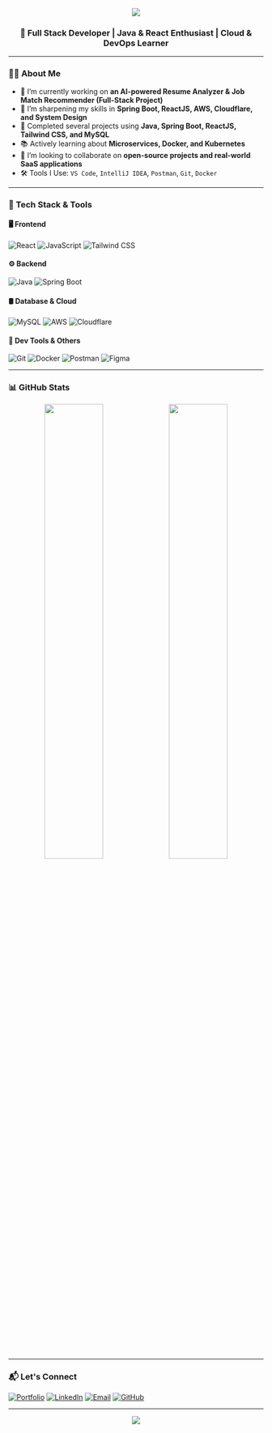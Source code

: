<p align="center">
  <img src="https://capsule-render.vercel.app/api?type=waving&color=8e44ad&height=200&section=header&text=Hi%20👋,%20I'm%20Geethanga%20Dissanayake&fontSize=40&fontAlign=center&fontColor=ffffff" />
</p>

<h3 align="center">🚀 Full Stack Developer | Java & React Enthusiast | Cloud & DevOps Learner</h3>

---

### 👨‍💻 About Me

- 🔭 I’m currently working on **an AI-powered Resume Analyzer & Job Match Recommender (Full-Stack Project)**
- 🌱 I’m sharpening my skills in **Spring Boot, ReactJS, AWS, Cloudflare, and System Design**
- 💼 Completed several projects using **Java, Spring Boot, ReactJS, Tailwind CSS, and MySQL**
- 📚 Actively learning about **Microservices, Docker, and Kubernetes**
- 👯 I’m looking to collaborate on **open-source projects and real-world SaaS applications**
- 🛠️ Tools I Use: `VS Code`, `IntelliJ IDEA`, `Postman`, `Git`, `Docker`

---

### 🧰 Tech Stack & Tools

#### 🖥️ Frontend
![React](https://img.shields.io/badge/-React-20232A?style=for-the-badge&logo=react&logoColor=61DAFB)
![JavaScript](https://img.shields.io/badge/-JavaScript-F7DF1E?style=for-the-badge&logo=javascript&logoColor=000)
![Tailwind CSS](https://img.shields.io/badge/-TailwindCSS-38B2AC?style=for-the-badge&logo=tailwind-css&logoColor=fff)

#### ⚙️ Backend
![Java](https://img.shields.io/badge/-Java-007396?style=for-the-badge&logo=java&logoColor=fff)
![Spring Boot](https://img.shields.io/badge/Spring_Boot-6DB33F?style=for-the-badge&logo=springboot&logoColor=white)

#### 🛢️ Database & Cloud
![MySQL](https://img.shields.io/badge/-MySQL-4479A1?style=for-the-badge&logo=mysql&logoColor=fff)
![AWS](https://img.shields.io/badge/-AWS-232F3E?style=for-the-badge&logo=amazonaws&logoColor=orange)
![Cloudflare](https://img.shields.io/badge/-Cloudflare-F38020?style=for-the-badge&logo=cloudflare&logoColor=white)

#### 🧪 Dev Tools & Others
![Git](https://img.shields.io/badge/-Git-F05032?style=for-the-badge&logo=git&logoColor=white)
![Docker](https://img.shields.io/badge/-Docker-2496ED?style=for-the-badge&logo=docker&logoColor=white)
![Postman](https://img.shields.io/badge/-Postman-FF6C37?style=for-the-badge&logo=postman&logoColor=white)
![Figma](https://img.shields.io/badge/-Figma-F24E1E?style=for-the-badge&logo=figma&logoColor=white)

---

### 📊 GitHub Stats

<p align="center">
  <img src="https://github-readme-stats.vercel.app/api?username=geethanga12&show_icons=true&theme=react" width="48%" />
  <img src="https://github-readme-streak-stats.herokuapp.com/?user=geethanga12&theme=react" width="48%" />
</p>

---

### 📬 Let's Connect

[![Portfolio](https://img.shields.io/badge/-Portfolio-8e44ad?style=for-the-badge&logo=vercel&logoColor=white)](https://geethanga.me)
[![LinkedIn](https://img.shields.io/badge/-LinkedIn-8e44ad?style=for-the-badge&logo=linkedin&logoColor=white)](https://linkedin.com/in/geethanga-dissanayake)
[![Email](https://img.shields.io/badge/-Email-8e44ad?style=for-the-badge&logo=gmail&logoColor=white)](mailto:dissanayakegeethanga@gmail.com)
[![GitHub](https://img.shields.io/badge/-GitHub-8e44ad?style=for-the-badge&logo=github&logoColor=white)](https://github.com/geethanga12)

---

<p align="center">
  <img src="https://capsule-render.vercel.app/api?type=waving&color=8e44ad&height=120&section=footer"/>
</p>
